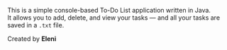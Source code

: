 This is a simple console-based To-Do List application written in Java.  
It allows you to add, delete, and view your tasks — and all your tasks are saved in a `.txt` file.

Created by **Eleni**
